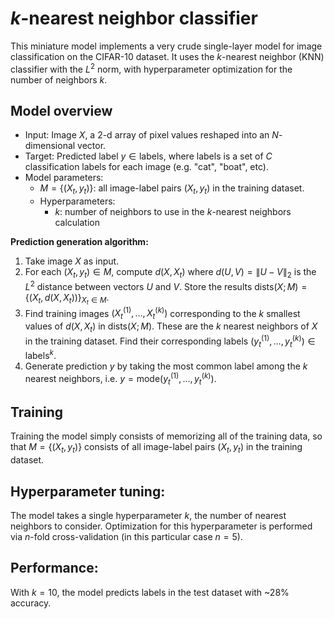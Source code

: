 # $k$-nearest neighbor classifier

This miniature model implements a very crude single-layer model for image classification on the CIFAR-10 dataset. It uses the $k$-nearest neighbor (KNN) classifier with the $L^2$ norm, with hyperparameter optimization for the number of neighbors $k$.

## Model overview

* Input: Image $X$, a 2-d array of pixel values reshaped into an $N$-dimensional vector.
* Target: Predicted label $y\in \text{labels}$, where $\text{labels}$ is a set of $C$ classification labels for each image (e.g. "cat", "boat", etc).
* Model parameters: 
    * $M = \{(X_t,y_t)\}$: all image-label pairs $(X_t,y_t)$ in the training dataset.
    * Hyperparameters:
        * $k$: number of neighbors to use in the $k$-nearest neighbors calculation

**Prediction generation algorithm:**

1. Take image $X$ as input.
2. For each $(X_t,y_t)\in M$, compute $d(X,X_t)$ where $d(U,V) = \|U-V\|_2$ is the $L^2$ distance between vectors $U$ and $V$. Store the results $\text{dists}(X;M) = \{(X_t,d(X,X_t))\}_{X_t\in M}$.
3. Find training images $(X_t^{(1)},\ldots,X_t^{(k)})$ corresponding to the $k$ smallest values of $d(X,X_t)$ in $\text{dists}(X;M)$. These are the $k$ nearest neighbors of $X$ in the training dataset. Find their corresponding labels $(y_t^{(1)},\ldots,y_t^{(k)})\in\text{labels}^k$.
4. Generate prediction $y$ by taking the most common label among the $k$ nearest neighbors, i.e. $y = \text{mode}(y_t^{(1)},\ldots,y_t^{(k)})$.


## Training

Training the model simply consists of memorizing all of the training data, so that $M = \{(X_t,y_t)\}$ consists of all image-label pairs $(X_t,y_t)$ in the training dataset.

## Hyperparameter tuning:

The model takes a single hyperparameter $k$, the number of nearest neighbors to consider. Optimization for this hyperparameter is performed via $n$-fold cross-validation (in this particular case $n=5$).

## Performance:

With $k = 10$, the model predicts labels in the test dataset with ~28% accuracy.